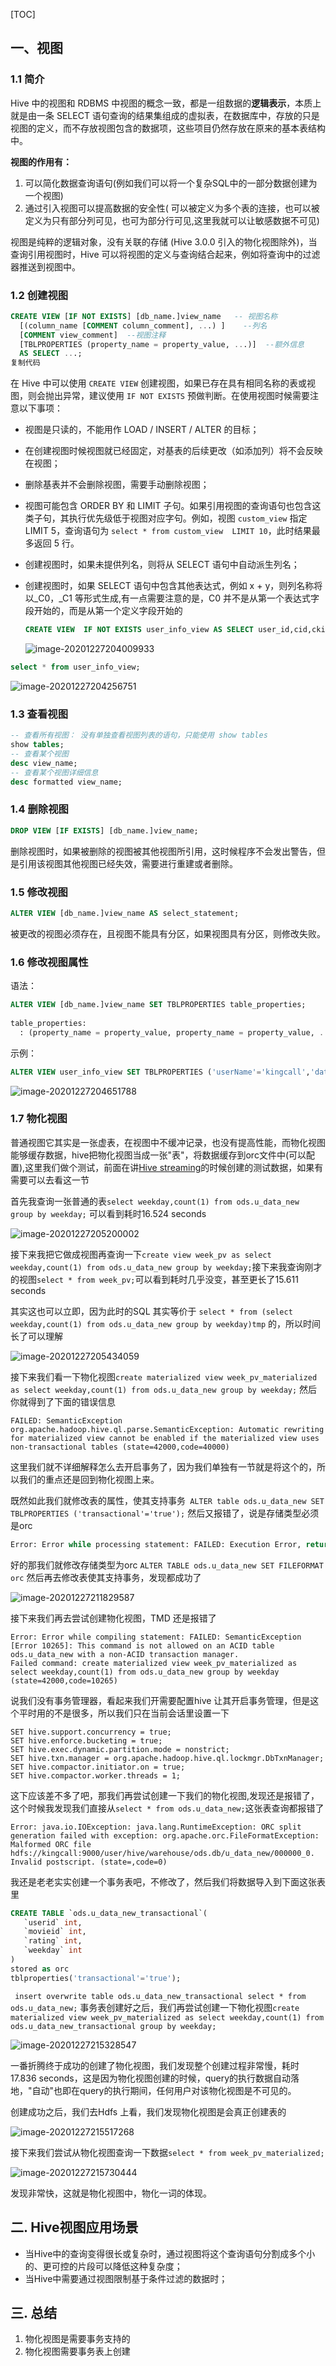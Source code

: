 [TOC]



## 一、视图

### 1.1 简介

Hive 中的视图和 RDBMS 中视图的概念一致，都是一组数据的**逻辑表示**，本质上就是由一条 SELECT 语句查询的结果集组成的虚拟表，在数据库中，存放的只是视图的定义，而不存放视图包含的数据项，这些项目仍然存放在原来的基本表结构中。

**视图的作用有：**

1. 可以简化数据查询语句(例如我们可以将一个复杂SQL中的一部分数据创建为一个视图)
2. 通过引入视图可以提高数据的安全性( 可以被定义为多个表的连接，也可以被定义为只有部分列可见，也可为部分行可见,这里我就可以让敏感数据不可见)

视图是纯粹的逻辑对象，没有关联的存储 (Hive 3.0.0 引入的物化视图除外)，当查询引用视图时，Hive 可以将视图的定义与查询结合起来，例如将查询中的过滤器推送到视图中。

### 1.2 创建视图

```sql
CREATE VIEW [IF NOT EXISTS] [db_name.]view_name   -- 视图名称
  [(column_name [COMMENT column_comment], ...) ]    --列名
  [COMMENT view_comment]  --视图注释
  [TBLPROPERTIES (property_name = property_value, ...)]  --额外信息
  AS SELECT ...;
复制代码
```

在 Hive 中可以使用 `CREATE VIEW` 创建视图，如果已存在具有相同名称的表或视图，则会抛出异常，建议使用 `IF NOT EXISTS` 预做判断。在使用视图时候需要注意以下事项：

- 视图是只读的，不能用作 LOAD / INSERT / ALTER 的目标；

- 在创建视图时候视图就已经固定，对基表的后续更改（如添加列）将不会反映在视图；

- 删除基表并不会删除视图，需要手动删除视图；

- 视图可能包含 ORDER BY 和 LIMIT 子句。如果引用视图的查询语句也包含这类子句，其执行优先级低于视图对应字句。例如，视图 `custom_view` 指定 LIMIT 5，查询语句为 `select * from custom_view  LIMIT 10`，此时结果最多返回 5 行。

- 创建视图时，如果未提供列名，则将从 SELECT 语句中自动派生列名；

- 创建视图时，如果 SELECT 语句中包含其他表达式，例如 x + y，则列名称将以_C0，_C1 等形式生成,有一点需要注意的是，C0 并不是从第一个表达式字段开始的，而是从第一个定义字段开始的

  ```sql
  CREATE VIEW  IF NOT EXISTS user_info_view AS SELECT user_id,cid,ckid,username,"man" ,1+2 from user_info;
  ```

  ![image-20201227204009933](https://kingcall.oss-cn-hangzhou.aliyuncs.com/blog/img/2020/12/27/20:40:10-image-20201227204009933.png)



```sql
select * from user_info_view;
```



![image-20201227204256751](https://kingcall.oss-cn-hangzhou.aliyuncs.com/blog/img/2020/12/27/20:42:57-image-20201227204256751.png)



### 1.3 查看视图

```sql
-- 查看所有视图： 没有单独查看视图列表的语句，只能使用 show tables
show tables;
-- 查看某个视图
desc view_name;
-- 查看某个视图详细信息
desc formatted view_name;
```

### 1.4 删除视图

```sql
DROP VIEW [IF EXISTS] [db_name.]view_name;
```

删除视图时，如果被删除的视图被其他视图所引用，这时候程序不会发出警告，但是引用该视图其他视图已经失效，需要进行重建或者删除。

### 1.5 修改视图

```sql
ALTER VIEW [db_name.]view_name AS select_statement;
```

被更改的视图必须存在，且视图不能具有分区，如果视图具有分区，则修改失败。

### 1.6 修改视图属性

语法：

```sql
ALTER VIEW [db_name.]view_name SET TBLPROPERTIES table_properties;
 
table_properties:
  : (property_name = property_value, property_name = property_value, ...)
```

示例：

```sql
ALTER VIEW user_info_view SET TBLPROPERTIES ('userName'='kingcall','date'='2020-12-27');
```

![image-20201227204651788](https://kingcall.oss-cn-hangzhou.aliyuncs.com/blog/img/2020/12/27/20:46:52-image-20201227204651788.png)



### 1.7 物化视图

普通视图它其实是一张虚表，在视图中不缓冲记录，也没有提高性能，而物化视图能够缓存数据，hive把物化视图当成一张"表"，将数据缓存到orc文件中(可以配置),这里我们做个测试，前面在讲[Hive streaming](https://blog.csdn.net/king14bhhb/article/details/111729038)的时候创建的测试数据，如果有需要可以去看这一节

首先我查询一张普通的表`select weekday,count(1) from ods.u_data_new group by weekday;` 可以看到耗时16.524 seconds

![image-20201227205200002](https://kingcall.oss-cn-hangzhou.aliyuncs.com/blog/img/2020/12/27/20:52:00-image-20201227205200002.png)

接下来我把它做成视图再查询一下`create view week_pv as select weekday,count(1) from ods.u_data_new group by weekday;`接下来我查询刚才的视图`select * from week_pv;`可以看到耗时几乎没变，甚至更长了15.611 seconds

其实这也可以立即，因为此时的SQL 其实等价于 `select * from (select weekday,count(1) from ods.u_data_new group by weekday)tmp` 的，所以时间长了可以理解

![image-20201227205434059](https://kingcall.oss-cn-hangzhou.aliyuncs.com/blog/img/2020/12/27/20:54:34-image-20201227205434059.png)

接下来我们看一下物化视图`create materialized view week_pv_materialized as select weekday,count(1) from ods.u_data_new group by weekday;` 然后你就得到了下面的错误信息

```
FAILED: SemanticException org.apache.hadoop.hive.ql.parse.SemanticException: Automatic rewriting for materialized view cannot be enabled if the materialized view uses non-transactional tables (state=42000,code=40000)
```

这里我们就不详细解释怎么去开启事务了，因为我们单独有一节就是将这个的，所以我们的重点还是回到物化视图上来。

既然如此我们就修改表的属性，使其支持事务` ALTER table ods.u_data_new SET TBLPROPERTIES ('transactional'='true');` 然后又报错了，说是存储类型必须是orc

```sql
Error: Error while processing statement: FAILED: Execution Error, return code 1 from org.apache.hadoop.hive.ql.exec.DDLTask. Unable to alter table. The table must be stored using an ACID compliant format (such as ORC): ods.u_data_new (state=08S01,code=1)
```

好的那我们就修改存储类型为orc `ALTER TABLE ods.u_data_new SET FILEFORMAT orc` 然后再去修改表使其支持事务，发现都成功了

![image-20201227211829587](https://kingcall.oss-cn-hangzhou.aliyuncs.com/blog/img/2020/12/27/21:18:30-image-20201227211829587.png)

接下来我们再去尝试创建物化视图，TMD 还是报错了

```
Error: Error while compiling statement: FAILED: SemanticException [Error 10265]: This command is not allowed on an ACID table ods.u_data_new with a non-ACID transaction manager. 
Failed command: create materialized view week_pv_materialized as select weekday,count(1) from ods.u_data_new group by weekday (state=42000,code=10265)
```

说我们没有事务管理器，看起来我们开需要配置hive 让其开启事务管理，但是这个平时用的不是很多，所以我们只在当前会话里设置一下

```
SET hive.support.concurrency = true;
SET hive.enforce.bucketing = true;
SET hive.exec.dynamic.partition.mode = nonstrict;
SET hive.txn.manager = org.apache.hadoop.hive.ql.lockmgr.DbTxnManager;
SET hive.compactor.initiator.on = true;
SET hive.compactor.worker.threads = 1;
```

这下应该差不多了吧，那我们再尝试创建一下我们的物化视图,发现还是报错了，这个时候我发现我们直接从`select * from ods.u_data_new;`这张表查询都报错了

```
Error: java.io.IOException: java.lang.RuntimeException: ORC split generation failed with exception: org.apache.orc.FileFormatException: Malformed ORC file hdfs://kingcall:9000/user/hive/warehouse/ods.db/u_data_new/000000_0. Invalid postscript. (state=,code=0)
```

我还是老老实实创建一个事务表吧，不修改了，然后我们将数据导入到下面这张表里

```sql
CREATE TABLE `ods.u_data_new_transactional`(
   `userid` int,             
   `movieid` int,            
   `rating` int,             
   `weekday` int
)
stored as orc
tblproperties('transactional'='true');
```

` insert overwrite table ods.u_data_new_transactional select * from ods.u_data_new;` 事务表创建好之后，我们再尝试创建一下物化视图`create materialized view week_pv_materialized as select weekday,count(1) from ods.u_data_new_transactional group by weekday;`

![image-20201227215328547](https://kingcall.oss-cn-hangzhou.aliyuncs.com/blog/img/2020/12/27/21:53:29-image-20201227215328547.png)

一番折腾终于成功的创建了物化视图，我们发现整个创建过程非常慢，耗时 17.836 seconds，这是因为物化视图创建的时候，query的执行数据自动落地，"自动"也即在query的执行期间，任何用户对该物化视图是不可见的。

创建成功之后，我们去Hdfs 上看，我们发现物化视图是会真正创建表的

![image-20201227215517268](https://kingcall.oss-cn-hangzhou.aliyuncs.com/blog/img/2020/12/27/21:55:17-image-20201227215517268.png)

接下来我们尝试从物化视图查询一下数据`select * from week_pv_materialized;`

![image-20201227215730444](https://kingcall.oss-cn-hangzhou.aliyuncs.com/blog/img/2020/12/27/21:57:31-image-20201227215730444.png)

发现非常快，这就是物化视图中，物化一词的体现。

## 二. Hive视图应用场景

- 当Hive中的查询变得很长或复杂时，通过视图将这个查询语句分割成多个小的、更可控的片段可以降低这种复杂度；
- 当Hive中需要通过视图限制基于条件过滤的数据时；

## 三. 总结

1. 物化视图是需要事务支持的
2. 物化视图需要事务表上创建